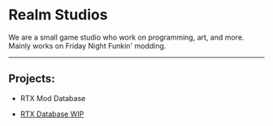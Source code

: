 # Realm Studios
We are a small game studio who work on programming, art, and more.
Mainly works on Friday Night Funkin' modding.

------------------------

## Projects:

 * RTX Mod Database
  - [RTX Database WIP](https://github.com/Realm-Studios/RTX-Mod-Database)
 
